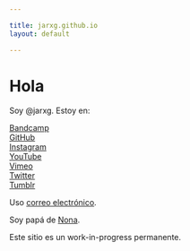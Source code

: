 ```yaml
---

title: jarxg.github.io
layout: default

---
```


# Hola

Soy @jarxg. Estoy en:

[Bandcamp](https://jarxg.bandcamp)  
[GitHub](https://github.com/jarxg)  
[Instagram](https://www.instagram.com/jarxg)  
[YouTube](https://www.youtube.com/channel/UCQgMnxr0NKNZQVi-gsP7FhA)  
[Vimeo](https://vimeo.com/jrangel)  
[Twitter](https://www.twitter.com/jarxg)  
[Tumblr](https://jarxg.tumblr.com)  

Uso [correo electrónico](mailto:im.jarxg@gmail.com).

Soy papá de [Nona](assets/nona.jpg).

Este sitio es un work-in-progress permanente.
